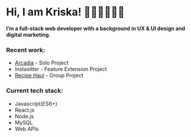 # Hi, I am Kriska! 👧🏻🇵🇭👋🏼    

**I’m a full-stack web developer with a background in UX & UI design and digital marketing.**   
    
### Recent work:   
* [Arcadia](https://github.com/krdlange/arcadia) - Solo Project  
* Instasitter - Feature Extension Project   
* [Recipe Haul](https://github.com/CodeOp-tech/FSPT12-final-project) - Group Project   
   
### Current tech stack:   
* Javascript(ES6+)   
* React.js   
* Node.js   
* MySQL   
* Web APIs   

<!---
krdlange/krdlange is a ✨ special ✨ repository because its `README.md` (this file) appears on your GitHub profile.
You can click the Preview link to take a look at your changes.
--->
